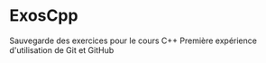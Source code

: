 # ExosCpp
Sauvegarde des exercices pour le cours C++
Première expérience d'utilisation de Git et GitHub
